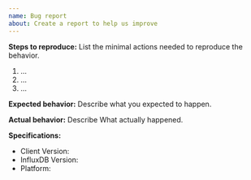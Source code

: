 ```yaml
---
name: Bug report
about: Create a report to help us improve
---
```


<!--

Thank you for reporting a bug. 

* Please add a :+1: or comment on a similar existing bug report instead of opening a new one.
    * https://github.com/influxdata/influxdb-client-python/issues?utf8=%E2%9C%93&q=is%3Aissue+is%3Aopen+is%3Aclosed+sort%3Aupdated-desc+label%3Abug+
* Please check whether the bug can be reproduced with the latest release.
* The fastest way to fix a bug is to open a Pull Request.
    * https://github.com/influxdata/influxdb-client-python/pulls

-->

__Steps to reproduce:__
List the minimal actions needed to reproduce the behavior.

1. ...
2. ...
3. ...

__Expected behavior:__
Describe what you expected to happen.

__Actual behavior:__
Describe What actually happened.

__Specifications:__
 - Client Version:
 - InfluxDB Version:
 - Platform:
